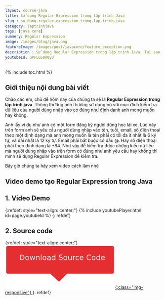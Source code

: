 ```yaml
---
layout: course-java
title: Sử dụng Regular Expression trong lập trình Java
slug : su-dung-regular-expression-trong-lap-trinh-java
category: laptrinhjava
tags: [java core]
summery: Regular Expression
image: /images/blog/java.png
featureImage: /images/post/javacore/feature_exception.png
description : Sử dụng Regular Expression trong lập trình Java. Tại sao chúng ta cần sử dụng Regular Expression vào trong lập trình? Hướng dẫn sử dụng Regular Expression.
youtubeId: uVFLG50n0yQ
---
```


{% include toc.html %}

## **Giới thiệu nội dung bài viết**

Chào các em, chủ để hôm nay của chúng ta sẽ là <b> Regular Expression trong lập trình java</b>. Thông thường anh thường sử dụng nó với mục đích kiểm tra dữ liệu của người dùng nhập vào có đúng như định dạnh anh mong muốn hay không.

Anh lấy ví dụ như anh có một form đăng ký người dùng học lái xe. Lúc này trên form anh sẽ yêu cầu người dùng nhập vào tên, tuổi, email, số điện thoại theo một định dạng mà anh mong muốn là tên phải có tối đa ít nhất là 6 ký tự, và dài nhất là 12 ký tự. Email phải bắt buộc có dấu @. Hay số điện thoại phải theo định dạng là +84. Như vậy để kiểm tra được những kiểu dữ liệu mà người dùng nhập vào trên form có đúng như anh yêu cầu hay không thì mình sẽ dụng Regular Expression để kiểm tra.

Bây giờ chúng ta hãy xem video cách làm nhé

## **Video demo tạo Regular Expression  trong Java**

## **1. Video Demo**

{:refdef: style="text-align: center;"}
{% include youtubePlayer.html id=page.youtubeId %}
{: refdef}

## **2. Source code**


{:refdef: style="text-align: center;"}
<a href="https://github.com/levunguyen/Java-Regular-Expression" target="_blank"> ![Sourcecode ](/images/icon/githubsource.png){:class="img-responsive"} </a>
{: refdef}




